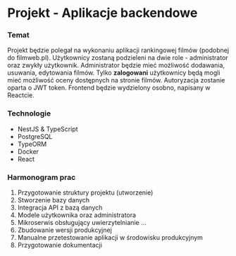 # Projekt - Aplikacje backendowe

### Temat

Projekt będzie polegał na wykonaniu aplikacji rankingowej filmów (podobnej do filmweb.pl). Użytkownicy zostaną podzieleni na dwie role - administrator oraz zwykły użytkownik. Administrator będzie mieć możliwość dodawania, usuwania, edytowania filmów. Tylko **zalogowani** użytkownicy będą mogli mieć możliwość oceny dostępnych na stronie filmów. Autoryzacja zostanie oparta o JWT token. Frontend będzie wydzielony osobno, napisany w Reactcie.

### Technologie

- NestJS & TypeScript
- PostgreSQL
- TypeORM
- Docker
- React

### Harmonogram prac

1. Przygotowanie struktury projektu (utworzenie)
2. Stworzenie bazy danych
3. Integracja API z bazą danych
4. Modele użytkownika oraz administratora
5. Mikroserwis obsługujący uwierzytelnianie
...
14. Zbudowanie wersji produkcyjnej
15. Manualne przetestowanie aplikacji w środowisku produkcyjnym
16. Przygotowanie dokumentacji
